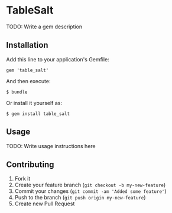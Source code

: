 # TableSalt

TODO: Write a gem description

## Installation

Add this line to your application's Gemfile:

    gem 'table_salt'

And then execute:

    $ bundle

Or install it yourself as:

    $ gem install table_salt

## Usage

TODO: Write usage instructions here

## Contributing

1. Fork it
2. Create your feature branch (`git checkout -b my-new-feature`)
3. Commit your changes (`git commit -am 'Added some feature'`)
4. Push to the branch (`git push origin my-new-feature`)
5. Create new Pull Request
